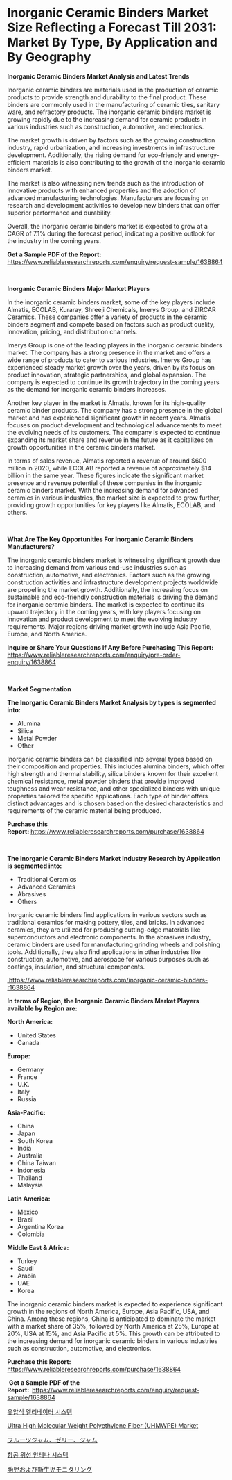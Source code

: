 <p><h1>Inorganic Ceramic Binders Market Size Reflecting a Forecast Till 2031: Market By Type, By Application and By Geography</h1></p><p><strong>Inorganic Ceramic Binders Market Analysis and Latest Trends</strong></p>
<p><p>Inorganic ceramic binders are materials used in the production of ceramic products to provide strength and durability to the final product. These binders are commonly used in the manufacturing of ceramic tiles, sanitary ware, and refractory products. The inorganic ceramic binders market is growing rapidly due to the increasing demand for ceramic products in various industries such as construction, automotive, and electronics.</p><p>The market growth is driven by factors such as the growing construction industry, rapid urbanization, and increasing investments in infrastructure development. Additionally, the rising demand for eco-friendly and energy-efficient materials is also contributing to the growth of the inorganic ceramic binders market.</p><p>The market is also witnessing new trends such as the introduction of innovative products with enhanced properties and the adoption of advanced manufacturing technologies. Manufacturers are focusing on research and development activities to develop new binders that can offer superior performance and durability.</p><p>Overall, the inorganic ceramic binders market is expected to grow at a CAGR of 7.1% during the forecast period, indicating a positive outlook for the industry in the coming years.</p></p>
<p><strong>Get a Sample PDF of the Report:&nbsp;</strong> <a href="https://www.reliableresearchreports.com/enquiry/request-sample/1638864">https://www.reliableresearchreports.com/enquiry/request-sample/1638864</a></p>
<p>&nbsp;</p>
<p><strong>Inorganic Ceramic Binders Major Market Players</strong></p>
<p><p>In the inorganic ceramic binders market, some of the key players include Almatis, ECOLAB, Kuraray, Shreeji Chemicals, Imerys Group, and ZIRCAR Ceramics. These companies offer a variety of products in the ceramic binders segment and compete based on factors such as product quality, innovation, pricing, and distribution channels.</p><p>Imerys Group is one of the leading players in the inorganic ceramic binders market. The company has a strong presence in the market and offers a wide range of products to cater to various industries. Imerys Group has experienced steady market growth over the years, driven by its focus on product innovation, strategic partnerships, and global expansion. The company is expected to continue its growth trajectory in the coming years as the demand for inorganic ceramic binders increases.</p><p>Another key player in the market is Almatis, known for its high-quality ceramic binder products. The company has a strong presence in the global market and has experienced significant growth in recent years. Almatis focuses on product development and technological advancements to meet the evolving needs of its customers. The company is expected to continue expanding its market share and revenue in the future as it capitalizes on growth opportunities in the ceramic binders market.</p><p>In terms of sales revenue, Almatis reported a revenue of around $600 million in 2020, while ECOLAB reported a revenue of approximately $14 billion in the same year. These figures indicate the significant market presence and revenue potential of these companies in the inorganic ceramic binders market. With the increasing demand for advanced ceramics in various industries, the market size is expected to grow further, providing growth opportunities for key players like Almatis, ECOLAB, and others.</p></p>
<p>&nbsp;</p>
<p><strong>What Are The Key Opportunities For Inorganic Ceramic Binders Manufacturers?</strong></p>
<p><p>The inorganic ceramic binders market is witnessing significant growth due to increasing demand from various end-use industries such as construction, automotive, and electronics. Factors such as the growing construction activities and infrastructure development projects worldwide are propelling the market growth. Additionally, the increasing focus on sustainable and eco-friendly construction materials is driving the demand for inorganic ceramic binders. The market is expected to continue its upward trajectory in the coming years, with key players focusing on innovation and product development to meet the evolving industry requirements. Major regions driving market growth include Asia Pacific, Europe, and North America.</p></p>
<p><strong>Inquire or Share Your Questions If Any Before Purchasing This Report:</strong> <a href="https://www.reliableresearchreports.com/enquiry/pre-order-enquiry/1638864">https://www.reliableresearchreports.com/enquiry/pre-order-enquiry/1638864</a></p>
<p>&nbsp;</p>
<p><strong>Market Segmentation</strong></p>
<p><strong>The Inorganic Ceramic Binders Market Analysis by types is segmented into:</strong></p>
<p><ul><li>Alumina</li><li>Silica</li><li>Metal Powder</li><li>Other</li></ul></p>
<p><p>Inorganic ceramic binders can be classified into several types based on their composition and properties. This includes alumina binders, which offer high strength and thermal stability, silica binders known for their excellent chemical resistance, metal powder binders that provide improved toughness and wear resistance, and other specialized binders with unique properties tailored for specific applications. Each type of binder offers distinct advantages and is chosen based on the desired characteristics and requirements of the ceramic material being produced.</p></p>
<p><strong>Purchase this Report:&nbsp;</strong><a href="https://www.reliableresearchreports.com/purchase/1638864">https://www.reliableresearchreports.com/purchase/1638864</a></p>
<p>&nbsp;</p>
<p><strong>The Inorganic Ceramic Binders Market Industry Research by Application is segmented into:</strong></p>
<p><ul><li>Traditional Ceramics</li><li>Advanced Ceramics</li><li>Abrasives</li><li>Others</li></ul></p>
<p><p>Inorganic ceramic binders find applications in various sectors such as traditional ceramics for making pottery, tiles, and bricks. In advanced ceramics, they are utilized for producing cutting-edge materials like superconductors and electronic components. In the abrasives industry, ceramic binders are used for manufacturing grinding wheels and polishing tools. Additionally, they also find applications in other industries like construction, automotive, and aerospace for various purposes such as coatings, insulation, and structural components.</p></p>
<p><a href="https://www.reliableresearchreports.com/inorganic-ceramic-binders-r1638864">&nbsp;https://www.reliableresearchreports.com/inorganic-ceramic-binders-r1638864</a></p>
<p><strong>In terms of Region, the Inorganic Ceramic Binders Market Players available by Region are:</strong></p>
<p>
    <p> <strong> North America: </strong>
        <ul>
            <li>United States</li>
            <li>Canada</li>
        </ul>
        </p> 
    <p> <strong> Europe: </strong>
        <ul>
            <li>Germany</li>
            <li>France</li>
            <li>U.K.</li>
            <li>Italy</li>
            <li>Russia</li>
        </ul>
        </p> 
    <p> <strong> Asia-Pacific: </strong>
        <ul>
            <li>China</li>
            <li>Japan</li>
            <li>South Korea</li>
            <li>India</li>
            <li>Australia</li>
            <li>China Taiwan</li>
            <li>Indonesia</li>
            <li>Thailand</li>
            <li>Malaysia</li>
        </ul>
        </p> 
    <p> <strong> Latin America: </strong>
        <ul>
            <li>Mexico</li>
            <li>Brazil</li>
            <li>Argentina Korea</li>
            <li>Colombia</li>
        </ul>
        </p> 
    <p> <strong> Middle East & Africa: </strong>
        <ul>
            <li>Turkey</li>
            <li>Saudi</li>
            <li>Arabia</li>
            <li>UAE</li>
            <li>Korea</li>
        </ul>
    </p>
    </p>
<p><p>The inorganic ceramic binders market is expected to experience significant growth in the regions of North America, Europe, Asia Pacific, USA, and China. Among these regions, China is anticipated to dominate the market with a market share of 35%, followed by North America at 25%, Europe at 20%, USA at 15%, and Asia Pacific at 5%. This growth can be attributed to the increasing demand for inorganic ceramic binders in various industries such as construction, automotive, and electronics.</p></p>
<p><strong>Purchase this Report: </strong><a href="https://www.reliableresearchreports.com/purchase/1638864">https://www.reliableresearchreports.com/purchase/1638864</a></p>
<p>&nbsp;<strong>Get a Sample PDF of the Report:&nbsp;&nbsp;</strong><a href="https://www.reliableresearchreports.com/enquiry/request-sample/1638864">https://www.reliableresearchreports.com/enquiry/request-sample/1638864</a></p>
<p><strong></strong></p>
<p><p><a href="https://medium.com/@cleocarroll2023/%EC%88%98%EC%A7%81-%EC%97%98%EB%A6%AC%EB%B2%A0%EC%9D%B4%ED%84%B0-%EC%8B%9C%EC%8A%A4%ED%85%9C-%EC%8B%9C%EC%9E%A5-2024%EB%85%84%EB%B6%80%ED%84%B0-2031%EB%85%84%EA%B9%8C%EC%A7%80%EC%9D%98-%EC%82%B0%EC%97%85-%ED%8A%B8%EB%A0%8C%EB%93%9C-%EB%B0%8F-%EC%98%88%EC%B8%A1-d4375b69d955">유압식 엘리베이터 시스템</a></p><p><a href="https://github.com/irjbaube82/Market-Research-Report-List-1/blob/main/ultra-high-molecular-weight-polyethylene-fiber-uhmwpe-market.md">Ultra High Molecular Weight Polyethylene Fiber (UHMWPE) Market</a></p><p><a href="https://medium.com/@xjdqtllf47/%E3%83%95%E3%83%AB%E3%83%BC%E3%83%84%E3%82%B8%E3%83%A3%E3%83%A0-%E3%82%BC%E3%83%AA%E3%83%BC-%E3%81%8A%E3%82%88%E3%81%B3%E4%BF%9D%E5%AD%98%E9%A3%9F%E5%B8%82%E5%A0%B4%E8%A6%8F%E6%A8%A1%E3%81%AF16-%E3%81%AEcagr%E3%81%A7%E6%88%90%E9%95%B7%E3%81%97%E3%81%A6%E3%81%8A%E3%82%8A-%E3%81%93%E3%81%AE%E3%83%AC%E3%83%9D%E3%83%BC%E3%83%88%E3%81%A7%E3%81%AF-%E3%82%BF%E3%82%A4%E3%83%97-%E3%82%A2%E3%83%97%E3%83%AA%E3%82%B1%E3%83%BC%E3%82%B7%E3%83%A7%E3%83%B3-%E6%88%90%E9%95%B7-%E3%81%8A%E3%82%88%E3%81%B32024%E5%B9%B4%E3%81%8B%E3%82%892031%E5%B9%B4%E3%81%BE%E3%81%A7%E3%81%AE%E4%BA%88%E6%B8%AC%E3%81%AB%E3%82%88%E3%82%8B%E5%88%86%E6%9E%90%E3%81%8C%E3%82%AB%E3%83%90%E3%83%BC%E3%81%95%E3%82%8C%E3%81%A6%E3%81%84%E3%81%BE%E3%81%99-df06ee32c3ad">フルーツジャム、ゼリー、ジャム</a></p><p><a href="https://github.com/airdroplover110/Market-Research-Report-List-1/blob/main/5477114141853.md">항공 위성 안테나 시스템</a></p><p><a href="https://medium.com/@graysonwolfe1913/%E8%83%8E%E5%85%90%E3%81%8A%E3%82%88%E3%81%B3%E6%96%B0%E7%94%9F%E5%85%90%E3%83%A2%E3%83%8B%E3%82%BF%E3%83%AA%E3%83%B3%E3%82%B0%E5%B8%82%E5%A0%B4%E3%81%AE%E5%8B%95%E5%90%91%E3%81%A8%E5%88%86%E6%9E%90-%E5%B0%86%E6%9D%A5%E3%81%AE%E6%88%90%E9%95%B7%E3%81%AE%E6%A9%9F%E4%BC%9A%E3%81%A8%E8%AA%B2%E9%A1%8C-2024%E5%B9%B4-2031%E5%B9%B4-5929a0fc3b62">胎児および新生児モニタリング</a></p></p>